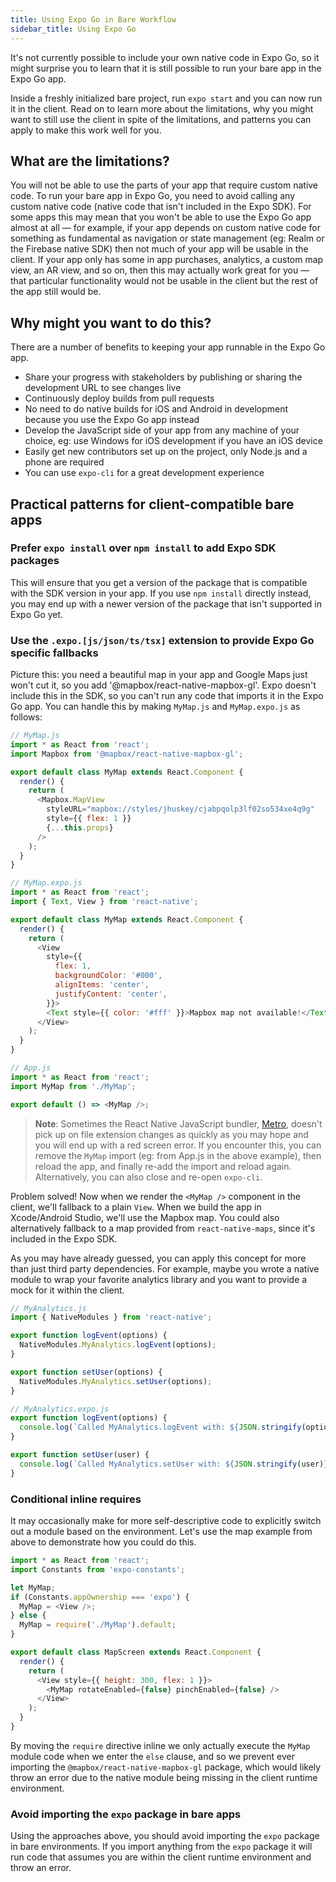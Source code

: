 ```yaml
---
title: Using Expo Go in Bare Workflow
sidebar_title: Using Expo Go
---
```


It's not currently possible to include your own native code in Expo Go, so it might surprise you to learn that it is still possible to run your bare app in the Expo Go app.

Inside a freshly initialized bare project, run `expo start` and you can now run it in the client. Read on to learn more about the limitations, why you might want to still use the client in spite of the limitations, and patterns you can apply to make this work well for you.

## What are the limitations?

You will not be able to use the parts of your app that require custom native code. To run your bare app in Expo Go, you need to avoid calling any custom native code (native code that isn't included in the Expo SDK). For some apps this may mean that you won't be able to use the Expo Go app almost at all &mdash; for example, if your app depends on custom native code for something as fundamental as navigation or state management (eg: Realm or the Firebase native SDK) then not much of your app will be usable in the client. If your app only has some in app purchases, analytics, a custom map view, an AR view, and so on, then this may actually work great for you &mdash; that particular functionality would not be usable in the client but the rest of the app still would be.

## Why might you want to do this?

There are a number of benefits to keeping your app runnable in the Expo Go app.

- Share your progress with stakeholders by publishing or sharing the development URL to see changes live
- Continuously deploy builds from pull requests
- No need to do native builds for iOS and Android in development because you use the Expo Go app instead
- Develop the JavaScript side of your app from any machine of your choice, eg: use Windows for iOS development if you have an iOS device
- Easily get new contributors set up on the project, only Node.js and a phone are required
- You can use `expo-cli` for a great development experience

## Practical patterns for client-compatible bare apps

### Prefer `expo install` over `npm install` to add Expo SDK packages

This will ensure that you get a version of the package that is compatible with the SDK version in your app. If you use `npm install` directly instead, you may end up with a newer version of the package that isn't supported in Expo Go yet.

### Use the `.expo.[js/json/ts/tsx]` extension to provide Expo Go specific fallbacks

Picture this: you need a beautiful map in your app and Google Maps just won't cut it, so you add '@mapbox/react-native-mapbox-gl'. Expo doesn't include this in the SDK, so you can't run any code that imports it in the Expo Go app. You can handle this by making `MyMap.js` and `MyMap.expo.js` as follows:

```js
// MyMap.js
import * as React from 'react';
import Mapbox from '@mapbox/react-native-mapbox-gl';

export default class MyMap extends React.Component {
  render() {
    return (
      <Mapbox.MapView
        styleURL="mapbox://styles/jhuskey/cjabpqolp3lf02so534xe4q9g"
        style={{ flex: 1 }}
        {...this.props}
      />
    );
  }
}
```

```js
// MyMap.expo.js
import * as React from 'react';
import { Text, View } from 'react-native';

export default class MyMap extends React.Component {
  render() {
    return (
      <View
        style={{
          flex: 1,
          backgroundColor: '#000',
          alignItems: 'center',
          justifyContent: 'center',
        }}>
        <Text style={{ color: '#fff' }}>Mapbox map not available!</Text>
      </View>
    );
  }
}
```

```js
// App.js
import * as React from 'react';
import MyMap from './MyMap';

export default () => <MyMap />;
```

> **Note**: Sometimes the React Native JavaScript bundler, [Metro](https://github.com/facebook/metro), doesn't pick up on file extension changes as quickly as you may hope and you will end up with a red screen error. If you encounter this, you can remove the `MyMap` import (eg: from App.js in the above example), then reload the app, and finally re-add the import and reload again. Alternatively, you can also close and re-open `expo-cli`.

Problem solved! Now when we render the `<MyMap />` component in the client, we'll fallback to a plain `View`. When we build the app in Xcode/Android Studio, we'll use the Mapbox map. You could also alternatively fallback to a map provided from `react-native-maps`, since it's included in the Expo SDK.

As you may have already guessed, you can apply this concept for more than just third party dependencies. For example, maybe you wrote a native module to wrap your favorite analytics library and you want to provide a mock for it within the client.

```js
// MyAnalytics.js
import { NativeModules } from 'react-native';

export function logEvent(options) {
  NativeModules.MyAnalytics.logEvent(options);
}

export function setUser(options) {
  NativeModules.MyAnalytics.setUser(options);
}
```

```js
// MyAnalytics.expo.js
export function logEvent(options) {
  console.log(`Called MyAnalytics.logEvent with: ${JSON.stringify(options)}`);
}

export function setUser(user) {
  console.log(`Called MyAnalytics.setUser with: ${JSON.stringify(user)}`);
}
```

### Conditional inline requires

It may occasionally make for more self-descriptive code to explicitly switch out a module based on the environment. Let's use the map example from above to demonstrate how you could do this.

```js
import * as React from 'react';
import Constants from 'expo-constants';

let MyMap;
if (Constants.appOwnership === 'expo') {
  MyMap = <View />;
} else {
  MyMap = require('./MyMap').default;
}

export default class MapScreen extends React.Component {
  render() {
    return (
      <View style={{ height: 300, flex: 1 }}>
        <MyMap rotateEnabled={false} pinchEnabled={false} />
      </View>
    );
  }
}
```

By moving the `require` directive inline we only actually execute the `MyMap` module code when we enter the `else` clause, and so we prevent ever importing the `@mapbox/react-native-mapbox-gl` package, which would likely throw an error due to the native module being missing in the client runtime environment.

### Avoid importing the `expo` package in bare apps

Using the approaches above, you should avoid importing the `expo` package in bare environments. If you import anything from the `expo` package it will run code that assumes you are within the client runtime environment and throw an error.
